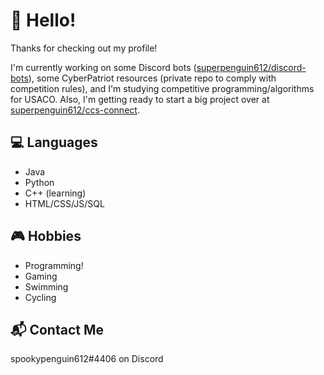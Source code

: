 # 👋 Hello!
Thanks for checking out my profile!

I'm currently working on some Discord bots ([superpenguin612/discord-bots](https://github.com/superpenguin612/discord-bots)), some CyberPatriot resources (private repo to comply with competition rules), and I'm studying competitive programming/algorithms for USACO. Also, I'm getting ready to start a big project over at [superpenguin612/ccs-connect](https://github.com/superpenguin612/ccs-connect).

## 💻 Languages
- Java
- Python
- C++ (learning)
- HTML/CSS/JS/SQL

## 🎮 Hobbies
- Programming!
- Gaming
- Swimming
- Cycling

## 📬 Contact Me
spookypenguin612#4406 on Discord
